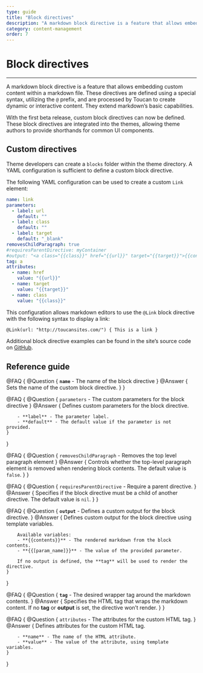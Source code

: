 ```yaml
---
type: guide
title: "Block directives"
description: "A markdown block directive is a feature that allows embedding custom content within a markdown file."
category: content-management
order: 7
---
```


# Block directives
---

A markdown block directive is a feature that allows embedding custom content within a markdown file. These directives are defined using a special syntax, utilizing the `@` prefix, and are processed by Toucan to create dynamic or interactive content. They extend markdown’s basic capabilities.

With the first beta release, custom block directives can now be defined. These block directives are integrated into the themes, allowing theme authors to provide shorthands for common UI components.

## Custom directives

Theme developers can create a `blocks` folder within the theme directory. A YAML configuration is sufficient to define a custom block directive.

The following YAML configuration can be used to create a custom `Link` element:

```yaml
name: link
parameters:
  - label: url
    default: ""
  - label: class
    default: ""
  - label: target
    default: "_blank"
removesChildParagraph: true
#requiresParentDirective: myContainer
#output: "<a class="{{class}}" href="{{url}}" target="{{target}}">{{contents}}</a>"
tag: a
attributes:
  - name: href
    value: "{{url}}"
  - name: target
    value: "{{target}}"
  - name: class
    value: "{{class}}"
```

This configuration allows markdown editors to use the `@Link` block directive with the following syntax to display a link:

```md
@Link(url: "http://toucansites.com/") { This is a link }
```

Additional block directive examples can be found in the site’s source code on [GitHub](https://github.com/toucansites/website/tree/main/src/themes/default/blocks).


## Reference guide

@FAQ {
    @Question {
        **`name`** - The name of the block directive
    }
    @Answer {
        Sets the name of the custom block directive.
    }
}

@FAQ {
    @Question {
        `parameters` - The custom parameters for the block directive
    }
    @Answer {
        Defines custom parameters for the block directive.

        - **label** - The parameter label.
        - **default** - The default value if the parameter is not provided.
    }
}

@FAQ {
    @Question {
        `removesChildParagraph` - Removes the top level paragraph element
    }
    @Answer {
        Controls whether the top-level paragraph element is removed when rendering block contents. The default value is `false`.
    }
}

@FAQ {
    @Question {
        `requiresParentDirective` - Require a parent directive.
    }
    @Answer {
        Specifies if the block directive must be a child of another directive. The default value is `nil`.
    }
}

@FAQ {
    @Question {
        **`output`** - Defines a custom output for the block directive.
    }
    @Answer {
        Defines custom output for the block directive using template variables.

        Available variables:
        - **{{contents}}** - The rendered markdown from the block contents.
        - **{{[param_name]}}** - The value of the provided parameter.

        If no output is defined, the **tag** will be used to render the directive.
    }
}

@FAQ {
    @Question {
        **`tag`** - The desired wrapper tag around the markdown contents.
    }
    @Answer {
        Specifies the HTML tag that wraps the markdown content. If no **tag** or **output** is set, the directive won’t render.
    }
}

@FAQ {
    @Question {
        `attributes` - The attributes for the custom HTML tag.
    }
    @Answer {
        Defines attributes for the custom HTML tag.

        - **name** - The name of the HTML attribute.
        - **value** - The value of the attribute, using template variables.
    }
}
